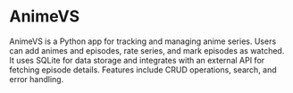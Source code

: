 # AnimeVS
AnimeVS is a Python app for tracking and managing anime series. Users can add animes and episodes, rate series, and mark episodes as watched. It uses SQLite for data storage and integrates with an external API for fetching episode details. Features include CRUD operations, search, and error handling.
